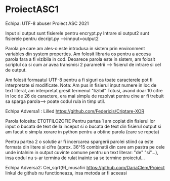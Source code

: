 # ProiectASC1
Echipa: UTF-8 abuser
Proiect ASC 2021 

Input si output sunt fisierele pentru encrypt.py
Intrare si output2 sunt fisierele pentru decript.py
-->innput=output2

Parola pe care am ales-o este introdusa in sistem prin environment variables din system properties.
Am folosit libraria os pentru a accesa parola fara a fi vizibila in cod.
Deoarece parola este in sistem, am folosit scriptul ca si cum ar avea transmisi 2 parametrii --> fisierul de intrare si cel de output.

Am folosit formaatul UTF-8 pentru a fi siguri ca toate caracterele pot fi interpretate si modificate.
Nota: Am pus in fisierul input numere in loc de text literal, am interpretat gresit termenul "lizibil"
Totusi, avand doar 10 cifre in loc de 26 de caractere, era mai simplu de rezolvat pentru cine ar fi trebuit sa sparga parola--> poate codul rula in timp util.

  Echipa Adversa1 : Lilled https://github.com/Federicis/Criptare-XOR
  
  Parola folosita: ETOTFILOZOFIE
  Pentru partea 1 am copiat din fisierul lor input o bucata de text de la inceput si o bucata de text din fisierul output si am facut o simpla xorare in python pentru a obtine parola (care se repeta)
  
  Pentru partea 2 o solutie ar fi incercarea spargerii parolei stiind ca este formata din litere si cifre (aprox. 36^15 combinatii din care am pastra pe cele unde intalnim in output cuvinte comune pentru un text literar: "de" "si"...), insa codul nu s-ar termina de rulat inainte sa se termine proiectul...
  
  Echipa Adversa2: Cei_sqrt(9)_musafiri https://github.com/DariaClem/Proiect
  linkul de github nu functioneaza, insa metoda ar fi aceeasi
  
